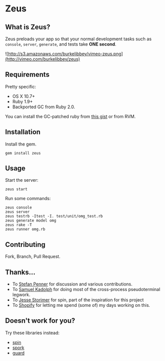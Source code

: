 # Zeus

## What is Zeus?

Zeus preloads your app so that your normal development tasks such as `console`, `server`, `generate`, and tests take **ONE second**.

![http://s3.amazonaws.com/burkelibbey/vimeo-zeus.png](http://vimeo.com/burkelibbey/zeus)

## Requirements

Pretty specific:

* OS X 10.7+
* Ruby 1.9+
* Backported GC from Ruby 2.0.

You can install the GC-patched ruby from [this gist](https://gist.github.com/1688857) or from RVM.

## Installation

Install the gem.

    gem install zeus

## Usage

Start the server:

    zeus start

Run some commands:

    zeus console
    zeus server
    zeus testrb -Itest -I. test/unit/omg_test.rb
    zeus generate model omg
    zeus rake -T
    zeus runner omg.rb


## Contributing

Fork, Branch, Pull Request.

## Thanks...

* To [Stefan Penner](http://github.com/stefanpenner) for discussion and various contributions.
* To [Samuel Kadolph](http://github.com/samuelkadolph) for doing most of the cross-process pseudoterminal legwork.
* To [Jesse Storimer](http://github.com/jstorimer) for spin, part of the inspiration for this project
* To [Shopify](http://github.com/Shopify) for letting me spend (some of) my days working on this.

## Doesn't work for you?

Try these libraries instead:

* [spin](https://github.com/jstorimer/spin)
* [spork](https://github.com/sporkrb/spork)
* [guard](https://github.com/guard/guard)
